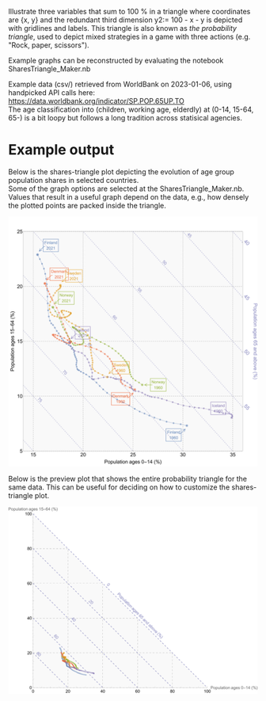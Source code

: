 Illustrate three variables that sum to 100 % in a triangle where coordinates are {x, y} and the redundant third dimension y2:= 100 - x - y is depicted with gridlines and labels. This triangle is also known as *the probability triangle*, used to depict mixed strategies in a game with three actions (e.g. "Rock, paper, scissors").

Example graphs can be reconstructed by evaluating the notebook SharesTriangle_Maker.nb

Example data (csv/) retrieved from WorldBank on 2023-01-06, using handpicked API calls here: 
https://data.worldbank.org/indicator/SP.POP.65UP.TO  
The age classification into (children, working age, elderdly) at (0-14, 15-64, 65-) is a bit loopy but follows a long tradition across statisical agencies.

# Example output

Below is the shares-triangle plot depicting the evolution of age group population shares in selected countries.  
Some of the graph options are selected at the SharesTriangle_Maker.nb. 
Values that result in a useful graph depend on the data, e.g., how densely the plotted points are packed inside the triangle. 

![Custom shares-triangle plot](https://github.com/tervio/shares-triangle/blob/main/graphs/test.svg?raw=true)

Below is the preview plot that shows the entire probability triangle for the same data. This can be useful for deciding on how to customize the shares-triangle plot.

<p align="center">
<img align="center" src="https://github.com/tervio/shares-triangle/blob/main/graphs/test_full.svg?raw=true">
</p>
